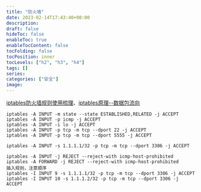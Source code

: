 ```yaml
---
title: "防火墙"
date: 2023-02-14T17:43:40+08:00
description:
draft: false
hideToc: false
enableToc: true
enableTocContent: false
tocFolding: false
tocPosition: inner
tocLevels: ["h2", "h3", "h4"]
tags: []
series:
categories: ["安全"]
image:
---
```

[iptables防火墙规则使用梳理](https://www.cnblogs.com/kevingrace/p/6265113.html)、[iptables原理--数据包流向](https://www.cnblogs.com/zejin2008/p/5919550.html)
```
iptables -A INPUT -m state --state ESTABLISHED,RELATED -j ACCEPT
iptables -A INPUT -p icmp -j ACCEPT
iptables -A INPUT -i lo -j ACCEPT
iptables -A INPUT -p tcp -m tcp --dport 22 -j ACCEPT
iptables -A INPUT -p tcp -m tcp --dport 5555 -j ACCEPT

iptables -A INPUT -s 1.1.1.1/32 -p tcp -m tcp --dport 3306 -j ACCEPT

iptables -A INPUT -j REJECT --reject-with icmp-host-prohibited
iptables -A FORWARD -j REJECT --reject-with icmp-host-prohibited
插入规则，注意顺序
iptables -I INPUT 9 -s 1.1.1.1/32 -p tcp -m tcp --dport 3306 -j ACCEPT
iptables -I INPUT 10 -s 1.1.1.2/32 -p tcp -m tcp --dport 3306 -j ACCEPT
```